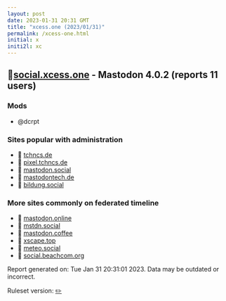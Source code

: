 ```yaml
---
layout: post
date: 2023-01-31 20:31 GMT
title: "xcess.one (2023/01/31)"
permalink: /xcess-one.html
initial: x
initi2l: xc
---
```


## 🐘[social.xcess.one](https://social.xcess.one) - Mastodon 4.0.2 (reports 11 users)

### Mods
 * @dcrpt

### Sites popular with administration

* 🐘 [tchncs.de](/tchncs-de.html)
* 🐘 [pixel.tchncs.de](/pixel-tchncs-de.html)
* 🧸 [mastodon.social](/mastodon-social.html)
* 🐘 [mastodontech.de](/mastodontech-de.html)
* 🐘 [bildung.social](/bildung-social.html)

### More sites commonly on federated timeline

* 🐘 [mastodon.online](/mastodon-online.html)
* 🐘 [mstdn.social](/mstdn-social.html)
* 🐘 [mastodon.coffee](/mastodon-coffee.html)
* 🐘 [xscape.top](/xscape-top.html)
* 🐘 [meteo.social](/meteo-social.html)
* 🐘 [social.beachcom.org](/social-beachcom-org.html)

Report generated on: Tue Jan 31 20:31:01 2023. Data may be outdated or incorrect.

Ruleset version: [✏️](/version-pencil)

